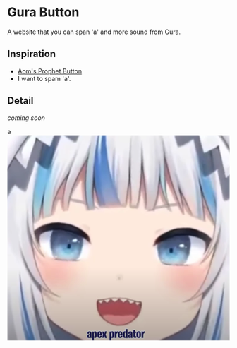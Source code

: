# Gura Button
A website that you can span 'a' and more sound from Gura.
## Inspiration
- [Aom's Prophet Button](https://github.com/SaltyAom/prophet-button)
- I want to spam 'a'.

## Detail
*coming soon*

a
![gura](gura.png)
